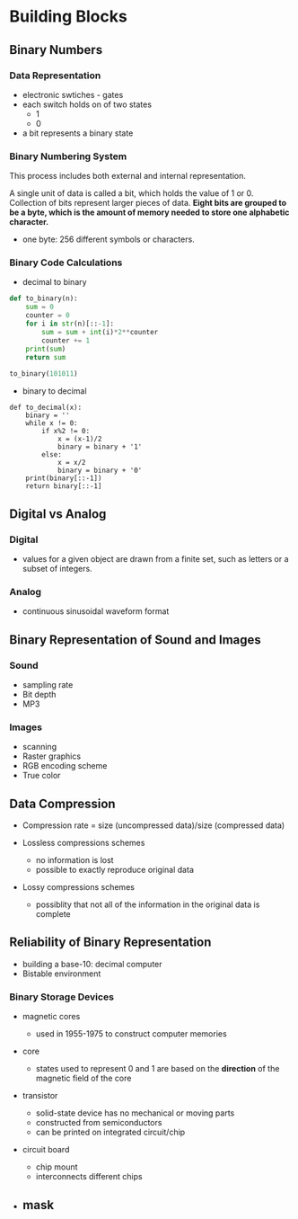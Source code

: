 # Building Blocks

## Binary Numbers

### Data Representation

- electronic swtiches - gates
- each switch holds on of two states
    - 1
    - 0
- a bit represents a binary state

### Binary Numbering System

This process includes both external and internal representation.

A single unit of data is called a bit, which holds the value of 1 or 0. Collection of bits represent larger pieces of data. **Eight bits are grouped to be a byte, which is the amount of memory needed to store one alphabetic character.**

- one byte: 256 different symbols or characters.

### Binary Code Calculations

- decimal to binary

```python
def to_binary(n):
    sum = 0
    counter = 0
    for i in str(n)[::-1]:
        sum = sum + int(i)*2**counter
        counter += 1
    print(sum)
    return sum
    
to_binary(101011)
```

- binary to decimal

```python=
def to_decimal(x):
    binary = ''
    while x != 0:
        if x%2 != 0:
            x = (x-1)/2
            binary = binary + '1'
        else:
            x = x/2
            binary = binary + '0'
    print(binary[::-1])
    return binary[::-1]
```

## Digital vs Analog

### Digital

- values for a given object are drawn from a finite set, such as letters or a subset of integers.

### Analog

- continuous sinusoidal waveform format

## Binary Representation of Sound and Images

### Sound

- sampling rate
- Bit depth
- MP3

### Images

- scanning
- Raster graphics
- RGB encoding scheme
- True color

## Data Compression

- Compression rate = size (uncompressed data)/size (compressed data)

- Lossless compressions schemes
    - no information is lost
    - possible to exactly reproduce original data
    
- Lossy compressions schemes
    - possiblity that not all of the information in the original data is complete

## Reliability of Binary Representation

- building a base-10: decimal computer
- Bistable environment

### Binary Storage Devices

- magnetic cores
    - used in 1955-1975 to construct computer memories
- core
    - states used to represent 0 and 1 are based on the **direction** of the magnetic field of the core

- transistor
    - solid-state device has no mechanical or moving parts
    - constructed from semiconductors
    - can be printed on integrated circuit/chip
    
- circuit board
    - chip mount
    - interconnects different chips
    
- mask 
    - 


